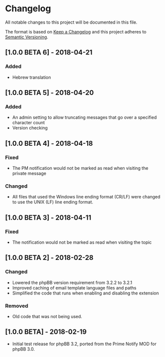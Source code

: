 # Changelog
All notable changes to this project will be documented in this file.

The format is based on [Keep a Changelog](http://keepachangelog.com/en/1.0.0/)
and this project adheres to [Semantic Versioning](http://semver.org/spec/v2.0.0.html).

## [1.0.0 BETA 6] - 2018-04-21
### Added
- Hebrew translation

## [1.0.0 BETA 5] - 2018-04-20
### Added
- An admin setting to allow truncating messages that go over a specified character count
- Version checking

## [1.0.0 BETA 4] - 2018-04-18
### Fixed
- The PM notification would not be marked as read when visiting the private message

### Changed
- All files that used the Windows line ending format (CR/LF) were changed to use the UNIX (LF) line ending format.

## [1.0.0 BETA 3] - 2018-04-11
### Fixed
- The notification would not be marked as read when visiting the topic

## [1.0.0 BETA 2] - 2018-02-28
### Changed
- Lowered the phpBB version requirement from 3.2.2 to 3.2.1
- Improved caching of email template language files and paths
- Simplified the code that runs when enabling and disabling the extension

### Removed
- Old code that was not being used.

## [1.0.0 BETA] - 2018-02-19
- Initial test release for phpBB 3.2, ported from the Prime Notify MOD for phpBB 3.0.